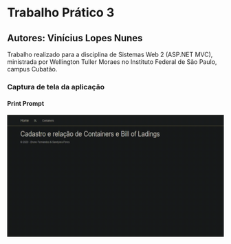 # Trabalho Prático 3
## Autores: Vinícius Lopes Nunes
Trabalho realizado para a disciplina de Sistemas Web 2 (ASP.NET MVC), ministrada por Wellington Tuller Moraes no Instituto Federal de São Paulo, campus Cubatão.  

### Captura de tela da aplicação
#### Print Prompt
![Funcionamento do app](captura.gif)
